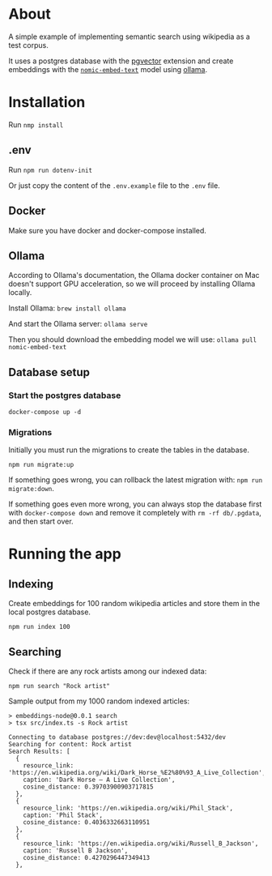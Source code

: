 # About
A simple example of implementing semantic search using wikipedia as a test corpus. 

It uses a postgres database with the [pgvector](https://github.com/pgvector/pgvector) extension and create embeddings with the [`nomic-embed-text`](https://ollama.com/library/nomic-embed-text) model using [ollama](https://ollama.com/).

# Installation
Run `nmp install`

## .env
Run `npm run dotenv-init` 

Or just copy the content of the `.env.example` file to the `.env` file. 

## Docker
Make sure you have docker and docker-compose installed.

## Ollama
According to Ollama's documentation, the Ollama docker container on Mac doesn't support GPU acceleration, so we will proceed by installing Ollama locally.  

Install Ollama: `brew install ollama`

And start the Ollama server: `ollama serve`

Then you should download the embedding model we will use: `ollama pull nomic-embed-text`

## Database setup

### Start the postgres database
`docker-compose up -d`

### Migrations
Initially you must run the migrations to create the tables in the database.

`npm run migrate:up`

If something goes wrong, you can rollback the latest migration with: `npm run migrate:down`.

If something goes even more wrong, you can always stop the database first with `docker-compose down` and remove it completely with `rm -rf db/.pgdata`, and then start over. 

# Running the app

## Indexing 
Create embeddings for 100 random wikipedia articles and store them in the local postgres database.

`npm run index 100`

## Searching
Check if there are any rock artists among our indexed data:

`npm run search "Rock artist"`

Sample output from my 1000 random indexed articles:
```
> embeddings-node@0.0.1 search
> tsx src/index.ts -s Rock artist

Connecting to database postgres://dev:dev@localhost:5432/dev
Searching for content: Rock artist
Search Results: [
  {
    resource_link: 'https://en.wikipedia.org/wiki/Dark_Horse_%E2%80%93_A_Live_Collection',
    caption: 'Dark Horse – A Live Collection',
    cosine_distance: 0.39703900903717815
  },
  {
    resource_link: 'https://en.wikipedia.org/wiki/Phil_Stack',
    caption: 'Phil Stack',
    cosine_distance: 0.4036332663110951
  },
  {
    resource_link: 'https://en.wikipedia.org/wiki/Russell_B_Jackson',
    caption: 'Russell B Jackson',
    cosine_distance: 0.4270296447349413
  },
```

